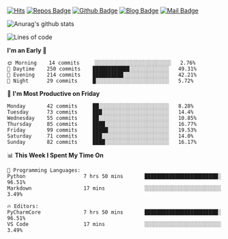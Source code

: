 

[![Hits](https://hits.seeyoufarm.com/api/count/incr/badge.svg?url=https%3A%2F%2Fgithub.com/sangm1n)](https://hits.seeyoufarm.com) 
[![Repos Badge](https://badges.pufler.dev/repos/sangm1n)](https://badges.pufler.dev)
[![Github Badge](http://img.shields.io/badge/-github-black?style=flat-square&logo=github&logoColor=white&link=https:https://github.com/sangm1n/)](https://github.com/sangm1n/)
[![Blog Badge](http://img.shields.io/badge/-devlog-00C7B7?style=flat-square&logo=Netlify&logoColor=white&link=https:https://sangminlog.netlify.app/)](https://sangminlog.netlify.app/)
[![Mail Badge](http://img.shields.io/badge/-mail-D14836?style=flat-square&logo=Gmail&logoColor=white&link=mailto:dltkd96als@naver.com)](mailto:dltkd96als@naver.com/)

![Anurag's github stats](https://github-readme-stats.vercel.app/api?username=sangm1n&show_icons=true&theme=highcontrast)

 
<!--START_SECTION:waka-->
![Lines of code](https://img.shields.io/badge/From%20Hello%20World%20I%27ve%20Written-2.2%20million%20lines%20of%20code-blue)

**I'm an Early 🐤** 

```text
🌞 Morning    14 commits     ░░░░░░░░░░░░░░░░░░░░░░░░░   2.76% 
🌆 Daytime    250 commits    ████████████░░░░░░░░░░░░░   49.31% 
🌃 Evening    214 commits    ██████████░░░░░░░░░░░░░░░   42.21% 
🌙 Night      29 commits     █░░░░░░░░░░░░░░░░░░░░░░░░   5.72%

```
📅 **I'm Most Productive on Friday** 

```text
Monday       42 commits     ██░░░░░░░░░░░░░░░░░░░░░░░   8.28% 
Tuesday      73 commits     ███░░░░░░░░░░░░░░░░░░░░░░   14.4% 
Wednesday    55 commits     ██░░░░░░░░░░░░░░░░░░░░░░░   10.85% 
Thursday     85 commits     ████░░░░░░░░░░░░░░░░░░░░░   16.77% 
Friday       99 commits     █████░░░░░░░░░░░░░░░░░░░░   19.53% 
Saturday     71 commits     ███░░░░░░░░░░░░░░░░░░░░░░   14.0% 
Sunday       82 commits     ████░░░░░░░░░░░░░░░░░░░░░   16.17%

```


📊 **This Week I Spent My Time On** 

```text
💬 Programming Languages: 
Python                   7 hrs 50 mins       ████████████████████████░   96.51% 
Markdown                 17 mins             ░░░░░░░░░░░░░░░░░░░░░░░░░   3.49%

🔥 Editors: 
PyCharmCore              7 hrs 50 mins       ████████████████████████░   96.51% 
VS Code                  17 mins             ░░░░░░░░░░░░░░░░░░░░░░░░░   3.49%

```


<!--END_SECTION:waka-->


<!--
**sangm1n/sangm1n** is a ✨ _special_ ✨ repository because its `README.md` (this file) appears on your GitHub profile.

Here are some ideas to get you started:

- 🔭 I’m currently working on ...
- 🌱 I’m currently learning ...
- 👯 I’m looking to collaborate on ...
- 🤔 I’m looking for help with ...
- 💬 Ask me about ...
- 📫 How to reach me: ...
- 😄 Pronouns: ...
- ⚡ Fun fact: ...

https://shields.io/
-->


